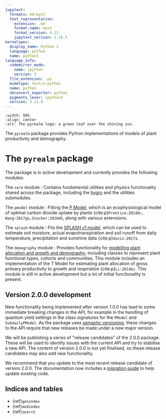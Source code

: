 ```yaml
---
jupytext:
  formats: md:myst
  text_representation:
    extension: .md
    format_name: myst
    format_version: 0.13
    jupytext_version: 1.16.5
kernelspec:
  display_name: Python 3
  language: python
  name: python3
language_info:
  codemirror_mode:
    name: ipython
    version: 3
  file_extension: .py
  mimetype: text/x-python
  name: python
  nbconvert_exporter: python
  pygments_lexer: ipython3
  version: 3.11.9
---
```


<!-- markdownlint-disable-next-line MD041-->
```{image} /_static/images/pyrealm_logo.png
:width: 50%
:align: center
:alt: The pyrealm logo: a green leaf over the shining sun.
```

The `pyrealm` package provides Python implementations of models of plant productivity
and demography.

# The `pyrealm` package

The package is in active development and currently provides the following modules:

The `core` module
: Contains fundamental utilities and physics functionality shared across the
  package, including the [hygro](users/hygro) and the utilities submodules.

The `pmodel` module
: Fitting the [P Model](users/pmodel/module_overview), which is an ecophysiological
  model of optimal carbon dioxide uptake by plants {cite:p}`Prentice:2014bc,
  Wang:2017go,Stocker:2020dh`, along with various extensions.

The `splash` module
: Fits the [SPLASH v1 model](users/splash.md), which can be used to
  estimate soil moisture, actual evapotranspiration and soil runoff from daily
  temperature, precipitation and sunshine data {cite:p}`davis:2017a`.

The `demography` module
: Provides functionality for [modelling plant allocation and growth and
  demography](users/demography/module_overview.md), including classes to represent plant
  functional types, cohorts and communities. This module includes an implementation of
  the T Model for estimating plant allocation of gross primary productivity to growth
  and respiration {cite:p}`Li:2014bc`. This module is still in active development but a
  lot of initial functionality is present.

## Version 2.0.0 development

New functionality being implemented after version 1.0.0 has lead to some immediate
breaking changes in the API, for example in the handling of quantum yield settings in
the class signatures for the `PModel` and `SubdailyPModel`. As the package uses
[semantic versioning](https://semver.org/), these changes to the API require that new
releases be made under a new major version.

We will be publishing a series of "release candidates" of the 2.0.0 package. These will
be used to identify issues with the current API and try to stabilise a new API. The
content of version 2.0.0 is not yet finalised, so these release candidates may also add
new functionality.

We recommend that you update to the most recent release candidate of version 2.0.0. The
documentation now includes a [migration guide](users/versions.md) to help update
existing code.

## Indices and tables

* {ref}`genindex`
* {ref}`modindex`
* {ref}`search`
